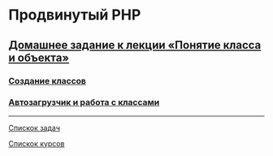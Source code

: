 # Продвинутый PHP

## [Домашнее задание к лекции «Понятие класса и объекта»](https://github.com/TomSG03/aphp-homeworks/tree/master/001-intro)
### [Создание классов](https://replit.com/@TomSG03/Class#main.php)
### [Автозагрузчик и работа с классами](https://replit.com/@TomSG03/autoload#main.php)

---
[Спискок задач](https://github.com/TomSG03/a-php-homeworks/tree/main)

[Спискок курсов](https://github.com/TomSG03/Training-in-Netology)
